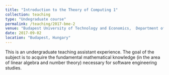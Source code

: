 ```yaml
---
title: "Introduction to the Theory of Computing 1"
collection: teaching
type: "Undegraduate course"
permalink: /teaching/2017-bme-2
venue: "Budapest University of Technology and Economics,  Department of Computer Science and Information Theory"
date: 2017-09-02
location: "Budapest, Hungary"
---
```


This is an undergraduate teaching assistant experience. 
The goal of the subject is to acquire the fundamental mathematical knowledge (in the area of linear algebra and number theory) necessary for software engineering studies.  